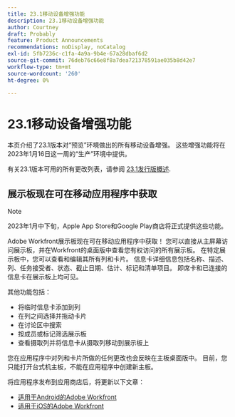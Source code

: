 ```yaml
---
title: 23.1移动设备增强功能
description: 23.1移动设备增强功能
author: Courtney
draft: Probably
feature: Product Announcements
recommendations: noDisplay, noCatalog
exl-id: 5fb7236c-c1fa-4a9a-9b4e-67a28dbaf6d2
source-git-commit: 76deb76c66e8f8a7dea721378591ae035b8d42e7
workflow-type: tm+mt
source-wordcount: '260'
ht-degree: 0%

---
```


# 23.1移动设备增强功能

本页介绍了23.1版本对“预览”环境做出的所有移动设备增强。 这些增强功能将在2023年1月16日这一周的“生产”环境中提供。

有关23.1版本可用的所有更改列表，请参阅 [23.1发行版概述](/help/quicksilver/product-announcements/product-releases/23.1-release-activity/23-1-release-overview.md).

## 展示板现在可在移动应用程序中获取

>[!NOTE]
>
>2023年1月中下旬，Apple App Store和Google Play商店将正式提供这些功能。

Adobe Workfront展示板现在可在移动应用程序中获取！ 您可以直接从主屏幕访问展示板，并在Workfront的桌面版中查看您有权访问的所有展示板。 在特定展示板中，您可以查看和编辑其所有列和卡片。 信息卡详细信息包括名称、描述、列、任务接受者、状态、截止日期、估计、标记和清单项目。 即席卡和已连接的信息卡在展示板上均可见。

其他功能包括：

* 将临时信息卡添加到列
* 在列之间选择并拖动卡片
* 在讨论区中搜索
* 按成员或标记筛选展示板
* 查看摄取列并将信息卡从摄取列移动到展示板上

您在应用程序中对列和卡片所做的任何更改也会反映在主板桌面版中。 目前，您只能打开台式机主板，不能在应用程序中创建新主板。

将应用程序发布到应用商店后，将更新以下文章：

* [适用于Android的Adobe Workfront](/help/quicksilver/workfront-basics/mobile-apps/using-the-workfront-mobile-app/workfront-for-android.md)
* [适用于iOS的Adobe Workfront](/help/quicksilver/workfront-basics/mobile-apps/using-the-workfront-mobile-app/workfront-for-ios.md)
